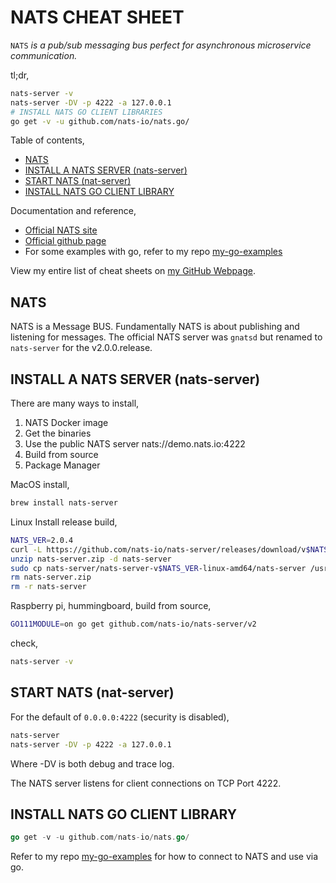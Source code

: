 # NATS CHEAT SHEET

`NATS` _is a pub/sub messaging bus perfect for asynchronous microservice communication._

tl;dr,

```bash
nats-server -v
nats-server -DV -p 4222 -a 127.0.0.1
# INSTALL NATS GO CLIENT LIBRARIES
go get -v -u github.com/nats-io/nats.go/
```

Table of contents,

* [NATS](https://github.com/JeffDeCola/my-cheat-sheets/tree/master/software/development/software-architectures/messaging/NATS-cheat-sheet#nats)
* [INSTALL A NATS SERVER (nats-server)](https://github.com/JeffDeCola/my-cheat-sheets/tree/master/software/development/software-architectures/messaging/NATS-cheat-sheet#install-a-nats-server-nats-server)
* [START NATS (nat-server)](https://github.com/JeffDeCola/my-cheat-sheets/tree/master/software/development/software-architectures/messaging/NATS-cheat-sheet#start-nats-nat-server)
* [INSTALL NATS GO CLIENT LIBRARY](https://github.com/JeffDeCola/my-cheat-sheets/tree/master/software/development/software-architectures/messaging/NATS-cheat-sheet#install-nats-go-client-library)

Documentation and reference,

* [Official NATS site](https://nats.io/)
* [Official github page](https://github.com/nats-io/nats-server)
* For some examples with go, refer to my repo
  [my-go-examples](https://github.com/JeffDeCola/my-go-examples#messaging)

View my entire list of cheat sheets on
[my GitHub Webpage](https://jeffdecola.github.io/my-cheat-sheets/).

## NATS

NATS is a Message BUS.
Fundamentally NATS is about publishing and listening for messages.
The official NATS server was `gnatsd`
but renamed to `nats-server` for the v2.0.0.release.

## INSTALL A NATS SERVER (nats-server)

There are many ways to install,

1. NATS Docker image
1. Get the binaries
1. Use the public NATS server nats://demo.nats.io:4222
1. Build from source
1. Package Manager

MacOS install,

```bash
brew install nats-server
```

Linux Install release build,

```bash
NATS_VER=2.0.4
curl -L https://github.com/nats-io/nats-server/releases/download/v$NATS_VER/nats-server-v$NATS_VER-linux-amd64.zip -o nats-server.zip
unzip nats-server.zip -d nats-server
sudo cp nats-server/nats-server-v$NATS_VER-linux-amd64/nats-server /usr/local/bin/.
rm nats-server.zip
rm -r nats-server
```

Raspberry pi, hummingboard, build from source,

```bash
GO111MODULE=on go get github.com/nats-io/nats-server/v2
```

check,

```bash
nats-server -v
```

## START NATS (nat-server)

For the default of `0.0.0.0:4222` (security is disabled),

```bash
nats-server
nats-server -DV -p 4222 -a 127.0.0.1
```

Where -DV is both debug and trace log.

The NATS server listens for client connections on TCP Port 4222.

## INSTALL NATS GO CLIENT LIBRARY

```go
go get -v -u github.com/nats-io/nats.go/
```

Refer to my repo
[my-go-examples](https://github.com/JeffDeCola/my-go-examples#messaging)
for how to connect to NATS and use via go.
